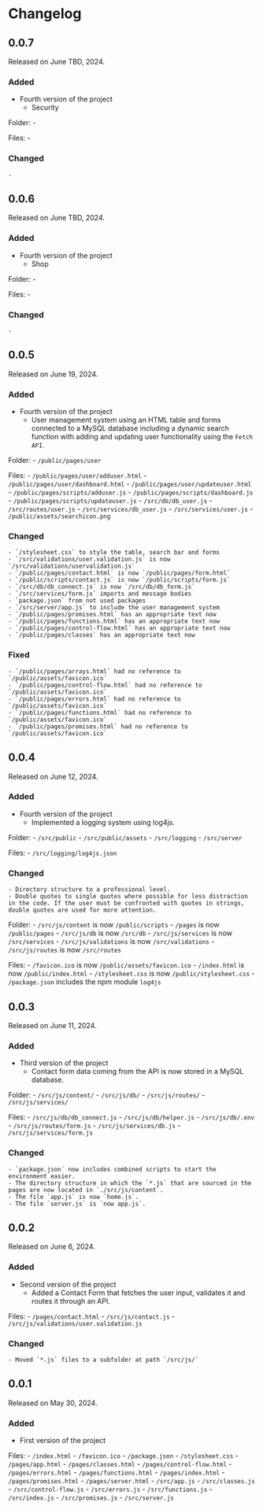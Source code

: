 # Changelog

## 0.0.7

Released on June TBD, 2024.

### Added
* Fourth version of the project
    - Security

Folder:
    - 

Files:
    - 

### Changed
    - 

## 0.0.6

Released on June TBD, 2024.

### Added
* Fourth version of the project
    - Shop

Folder:
    - 

Files:
    - 

### Changed
    - 

## 0.0.5

Released on June 19, 2024.


### Added
* Fourth version of the project
    - User management system using an HTML table and forms connected to a MySQL database including a dynamic search function with adding and updating user functionality using the `Fetch API`.

Folder:
    - `/public/pages/user`

Files:
    - `/public/pages/user/adduser.html`
    - `/public/pages/user/dashboard.html`
    - `/public/pages/user/updateuser.html`
    - `/public/pages/scripts/adduser.js`
    - `/public/pages/scripts/dashboard.js`
    - `/public/pages/scripts/updateuser.js`
    - `/src/db/db_user.js`
    - `/src/routes/user.js`
    - `/src/services/db_user.js`
    - `/src/services/user.js`
    - `/public/assets/searchicon.png`

### Changed
    - `/stylesheet.css` to style the table, search bar and forms
    - `/src/validations/user.validation.js` is now `/src/validations/uservalidation.js`
    - `/public/pages/contact.html` is now `/public/pages/form.html`
    - `/public/scripts/contact.js` is now `/public/scripts/form.js`
    - `/src/db/db_connect.js` is now `/src/db/db_form.js`
    - `/src/services/form.js` imports and message bodies
    - `package.json` from not used packages
    - `/src/server/app.js` to include the user management system
    - `/public/pages/promises.html` has an appropriate text now
    - `/public/pages/functions.html` has an appropriate text now
    - `/public/pages/control-flow.html` has an appropriate text now
    - `/public/pages/classes` has an appropriate text now

### Fixed
    - `/public/pages/arrays.html` had no reference to `/public/assets/favicon.ico`
    - `/public/pages/control-flow.html` had no reference to `/public/assets/favicon.ico`
    - `/public/pages/errors.html` had no reference to `/public/assets/favicon.ico`
    - `/public/pages/functions.html` had no reference to `/public/assets/favicon.ico`
    - `/public/pages/promises.html` had no reference to `/public/assets/favicon.ico`

## 0.0.4

Released on June 12, 2024.

### Added
* Fourth version of the project
    - Implemented a logging system using log4js.

Folder:
    - `/src/public`
    - `/src/public/assets`
    - `/src/logging`
    - `/src/server`

Files:
    - `/src/logging/log4js.json`

### Changed
    - Directory structure to a professional level.
    - Double quotes to single quotes where possible for less distraction in the code. If the user must be confronted with quotes in strings, double quotes are used for more attention.

Folder:
    - `/src/js/content` is now `/public/scripts`
    - `/pages` is now `/public/pages`
    - `/src/js/db` is now `/src/db`
    - `/src/js/services` is now `/src/services`
    - `/src/js/validations` is now `/src/validations`
    - `/src/js/routes` is now `/src/routes`
    
Files:
    - `/favicon.ico` is now `/public/assets/favicon.ico`
    - `/index.html` is now `/public/index.html`
    - `/stylesheet.css` is now `/public/stylesheet.css`
    - `/package.json` includes the npm module `log4js`

## 0.0.3

Released on June 11, 2024.

### Added
* Third version of the project
    - Contact form data coming from the API is now stored in a MySQL database.

Folder:
    - `/src/js/content/`
    - `/src/js/db/`
    - `/src/js/routes/`
    - `/src/js/services/`

Files:
    - `/src/js/db/db_connect.js`
    - `/src/js/db/helper.js`
    - `/src/js/db/.env`
    - `/src/js/routes/form.js`
    - `/src/js/services/db.js`
    - `/src/js/services/form.js`
   

### Changed
    - `package.json` now includes combined scripts to start the environment easier.
    - The directory structure in which the `*.js` that are sourced in the pages are now located in `./src/js/content`.
    - The file `app.js` is now `home.js`.
    - The file `server.js` is `now app.js`.

## 0.0.2

Released on June 6, 2024.

### Added
* Second version of the project
    - Added a Contact Form that fetches the user input, validates it and routes it through an API.
    
Files:
    - `/pages/contact.html`
    - `/src/js/contact.js`
    - `/src/js/validations/user.validation.js`

### Changed
    - Moved `*.js` files to a subfolder at path `/src/js/`

## 0.0.1

Released on May 30, 2024.

### Added

* First version of the project

Files:
    - `/index.html`
    - `/favicon.ico`
    - `/package.json`
    - `/stylesheet.css`
    - `/pages/app.html`
    - `/pages/classes.html`
    - `/pages/control-flow.html`
    - `/pages/errors.html`
    - `/pages/functions.html`
    - `/pages/index.html`
    - `/pages/promises.html`
    - `/pages/server.html`
    - `/src/app.js`
    - `/src/classes.js`
    - `/src/control-flow.js`
    - `/src/errors.js`
    - `/src/functions.js`
    - `/src/index.js`
    - `/src/promises.js`
    - `/src/server.js`